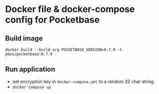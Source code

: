 # Docker file & docker-compose config for Pocketbase

## Build image

`docker build --build-arg POCKETBASE_VERSION=0.7.9 -t pbes/pocketbase:0.7.9 .`

## Run application
* set encryption key in `docker-compose.yml` to a random 32 char string
* `docker compose up`